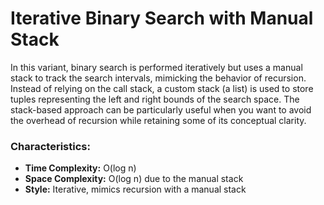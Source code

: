 # Iterative Binary Search with Manual Stack

In this variant, binary search is performed iteratively but uses a manual stack to track the search intervals, mimicking the behavior of recursion. Instead of relying on the call stack, a custom stack (a list) is used to store tuples representing the left and right bounds of the search space. The stack-based approach can be particularly useful when you want to avoid the overhead of recursion while retaining some of its conceptual clarity.

### Characteristics:
- **Time Complexity:** O(log n)
- **Space Complexity:** O(log n) due to the manual stack
- **Style:** Iterative, mimics recursion with a manual stack
